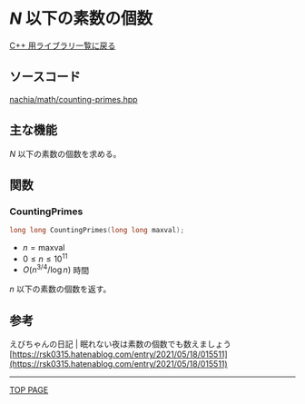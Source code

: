 # $N$ 以下の素数の個数

[C++ 用ライブラリ一覧に戻る](../index.md)

## ソースコード

[nachia/math/counting-primes.hpp](https://github.com/NachiaVivias/cp-library/blob/main/Cpp/Include/nachia/math/counting-primes.hpp)

## 主な機能

$N$ 以下の素数の個数を求める。

## 関数

### CountingPrimes

```c++
long long CountingPrimes(long long maxval);
```

- $n = \text{maxval}$
- $0 \leq n \leq 10^{11}$
- $O(n^{3/4} / \log n)$ 時間

$n$ 以下の素数の個数を返す。

## 参考

えびちゃんの日記 \| 眠れない夜は素数の個数でも数えましょう [https://rsk0315.hatenablog.com/entry/2021/05/18/015511](https://rsk0315.hatenablog.com/entry/2021/05/18/015511)

---

[TOP PAGE](https://nachiavivias.github.io/cp-library/)


<script type="text/x-mathjax-config">MathJax.Hub.Config({tex2jax:{inlineMath:[['\$','\$']],processEscapes:true},CommonHTML: {matchFontHeight:false}});</script>
<script type="text/javascript" async src="https://cdnjs.cloudflare.com/ajax/libs/mathjax/2.7.1/MathJax.js?config=TeX-MML-AM_CHTML"></script>
